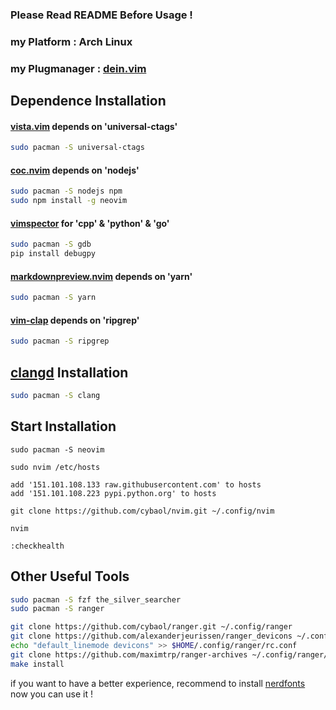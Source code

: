 ### Please Read README Before Usage !

### my Platform : Arch Linux

### my Plugmanager : [dein.vim](https://github.com/Shougo/dein.vim)

## Dependence Installation

#### [vista.vim](https://github.com/liuchengxu/vista.vim) depends on 'universal-ctags'
```bash
sudo pacman -S universal-ctags
```

#### [coc.nvim](https://github.com/neoclide/coc.nvim) depends on 'nodejs'
```bash
sudo pacman -S nodejs npm
sudo npm install -g neovim
```

#### [vimspector](https://github.com/puremourning/vimspector) for 'cpp' & 'python' & 'go'
```bash
sudo pacman -S gdb
pip install debugpy
```

#### [markdownpreview.nvim](https://github.com/iamcco/markdown-preview.nvim) depends on 'yarn'
```bash
sudo pacman -S yarn
```

#### [vim-clap](https://github.com/liuchengxu/vim-clap) depends on 'ripgrep'
```bash
sudo pacman -S ripgrep
```

## [clangd](https://clangd.llvm.org/installation.html) Installation
```bash
sudo pacman -S clang
```

## Start Installation
```vim
sudo pacman -S neovim

sudo nvim /etc/hosts

add '151.101.108.133 raw.githubusercontent.com' to hosts
add '151.101.108.223 pypi.python.org' to hosts

git clone https://github.com/cybaol/nvim.git ~/.config/nvim

nvim

:checkhealth
```
## Other Useful Tools
```bash
sudo pacman -S fzf the_silver_searcher
sudo pacman -S ranger

git clone https://github.com/cybaol/ranger.git ~/.config/ranger
git clone https://github.com/alexanderjeurissen/ranger_devicons ~/.config/ranger/plugins/ranger_devicons
echo "default_linemode devicons" >> $HOME/.config/ranger/rc.conf
git clone https://github.com/maximtrp/ranger-archives ~/.config/ranger/plugins/ranger-archives
make install
```
if you want to have a better experience, recommend to install [nerdfonts](https://www.nerdfonts.com)<br>
now you can use it !
